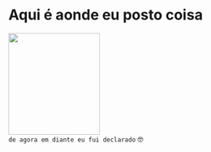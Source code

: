 <h1>Aqui é aonde eu posto coisa</h1>

<picture align="center"><img align="end" height="200" width="180" src="https://media.tenor.com/LlQD9EMvycQAAAAd/don-comedia.gif" /></picture><br>
`de agora em diante eu fui declarado` :nerd_face:

